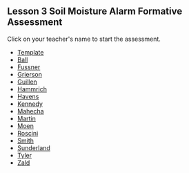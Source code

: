 ## Lesson 3 Soil Moisture Alarm Formative Assessment

Click on your teacher's name to start the assessment.

* [Template](https://docs.google.com/forms/d/e/1FAIpQLSeVv1kIQcRB8rU3IFiTmIn9ArG6KHP1AeIhSC3lWFdIAkFuDA/viewform)
* [Ball]()
* [Fussner](https://docs.google.com/forms/d/e/1FAIpQLSc04x7GYweKtjVJdE9-5_RjQ4l3Il0GgUQbgaONLWwd90LrIw/viewform?usp=sf_link)
* [Grierson](https://docs.google.com/forms/d/e/1FAIpQLSc2ep55umAztnehLbE9OW3sptUEK31j2ecSqb0vifdKI1eU-Q/viewform?usp=sf_link)
* [Guillen](https://docs.google.com/forms/d/e/1FAIpQLSdo2arBAUC5LWVnY80d4hyEsK_pyGFIpiGOfHHub_vFasmnuw/viewform?usp=sf_link)
* [Hammrich](https://docs.google.com/forms/d/e/1FAIpQLSeC1alwX-hh7M8FuYP5sM_GYR4vEKFQML-Y1watZMpYfPFv0Q/viewform?usp=sf_link)
* [Havens](https://docs.google.com/forms/d/e/1FAIpQLSekAM0C4rpVWbOa0WRmToZNEcveIoWU8LJfXuAo5MouG4C63Q/viewform?usp=sf_link)
* [Kennedy](https://docs.google.com/forms/d/e/1FAIpQLSePYKNE971hME4nJRfVDenXVcLnwl3QUo7m_s8yl1l1I7y5DA/viewform?usp=sf_link)
* [Mahecha](https://docs.google.com/forms/d/e/1FAIpQLSfgXQz3pol2vXllgGKb8gDIoY9EkrWbPO1n2rrzZTm04bdzrQ/viewform?usp=sf_link)
* [Martin](https://docs.google.com/forms/d/e/1FAIpQLSfT6vrMWCTHtXIa9bNqrRahJ2m2RYCw1wqvoysN_dpBsXd2DQ/viewform?usp=sf_link)
* [Moen]()
* [Roscini]()
* [Smith](https://docs.google.com/forms/d/e/1FAIpQLSdDY3_Pkj7buQ6vMQyhKw92rTRpKl6tkVbMnwUQ1J8M16LUwA/viewform?usp=sf_link)
* [Sunderland](https://docs.google.com/forms/d/e/1FAIpQLSebFt8Skc2--S1O24yYhzmoGG3ZnIgTJa0tfsSzbxVUwiS9Ag/viewform?usp=sf_link)
* [Tyler](https://docs.google.com/forms/d/e/1FAIpQLSdzVXye7a_I120omHpg5qdMl8rO3oy_ty7ALTcSEXx0ej1XEA/viewform?usp=sf_link)
* [Zald]()
